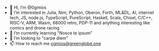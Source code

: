 - 👋 Hi, I’m @0gmios
- 👀 I’m interested in Julia, Nim, Python, Oberon, Forth, ML&DL, AI, internet tech, JS, node.js, TypeScript, PureScript, Haskell, Scala, Chisel, C/C++, RISC-V, ARM, Wasm, 68000 retro, PDP-11 and anything interesting like comics and drone racing
- 🌱 I’m currently learning "Nosce te ipsum"
- 💞️ I’m looking to "carpe diem"
- 📫 How to reach me ogmios@greenglobe.one

<!---
0gmios/0gmios is a ✨ special ✨ repository because its `README.md` (this file) appears on your GitHub profile.
You can click the Preview link to take a look at your changes.
--->
